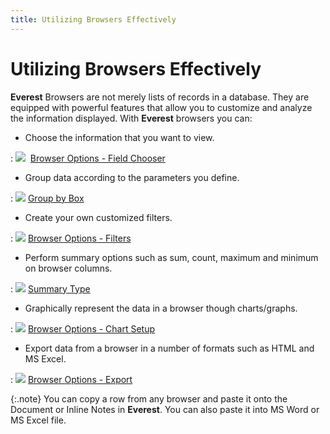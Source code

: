 ```yaml
---
title: Utilizing Browsers Effectively
---
```


# Utilizing Browsers Effectively


**Everest** Browsers are not merely  lists of records in a database. They are equipped with powerful features  that allow you to customize and analyze the information displayed. With  **Everest** browsers you can:

- Choose the  information that you want to view.

: ![]({{site.wwe_baseurl}}/img/lens.gif)  [Browser  Options - Field Chooser]({{site.wwe_baseurl}}/everest-client/ui/browsers/options/field-chooser/browser_options_field_chooser.html)

- Group data  according to the parameters you define.

: ![]({{site.wwe_baseurl}}/img/lens.gif) [Group  by Box]({{site.wwe_baseurl}}/misc/group_by_box.html)

- Create your  own customized filters.

: ![]({{site.wwe_baseurl}}/img/lens.gif) [Browser  Options - Filters]({{site.wwe_baseurl}}/everest-client/ui/browsers/options/filter/browser_options_filter.html)

- Perform summary  options such as sum, count, maximum and minimum on browser columns.

: ![]({{site.wwe_baseurl}}/img/lens.gif) [Summary  Type]({{site.wwe_baseurl}}/everest-client/ui/browsers/options/property-editor/browser_property_editor_columns_tab.html#summary_type_browser_properties_editor)

- Graphically  represent the data in a browser though charts/graphs.

: ![]({{site.wwe_baseurl}}/img/lens.gif) [Browser  Options - Chart Setup]({{site.wwe_baseurl}}/everest-client/ui/browsers/options/chart/browser_options_chart_setup.html)

- Export data  from a browser in a number of formats such as HTML and MS Excel.

: ![]({{site.wwe_baseurl}}/img/lens.gif) [Browser  Options - Export]({{site.wwe_baseurl}}/everest-client/ui/browsers/options/export/browser_options_export.html)


{:.note}
You can copy a row from any browser and paste  it onto the Document or Inline Notes in **Everest**.  You can also paste it into MS Word or MS Excel file.
